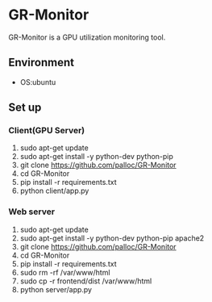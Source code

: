 # GR-Monitor
GR-Monitor is a GPU utilization monitoring tool.

## Environment
- OS:ubuntu

## Set up
### Client(GPU Server)
1. sudo apt-get update
1. sudo apt-get install -y python-dev python-pip
1. git clone https://github.com/palloc/GR-Monitor
1. cd GR-Monitor
1. pip install -r requirements.txt
1. python client/app.py

### Web server
1. sudo apt-get update
1. sudo apt-get install -y python-dev python-pip apache2
1. git clone https://github.com/palloc/GR-Monitor
1. cd GR-Monitor
1. pip install -r requirements.txt
1. sudo rm -rf /var/www/html
1. sudo cp -r frontend/dist /var/www/html
1. python server/app.py